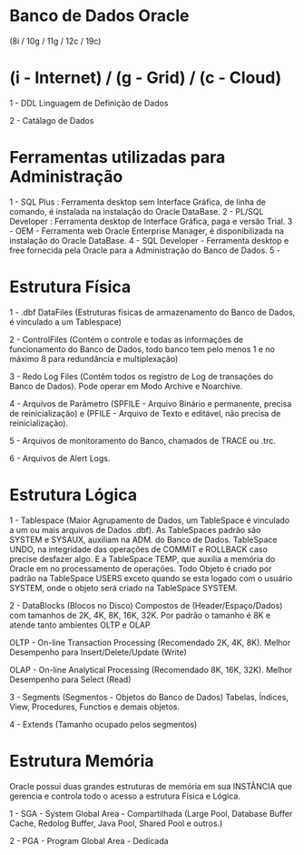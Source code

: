 # Banco de Dados Oracle
(8i / 10g / 11g / 12c / 19c)
# (i - Internet) / (g - Grid) / (c - Cloud)

1 - DDL Linguagem de Definição de Dados

2 - Catálago de Dados

# Ferramentas utilizadas para Administração
1 - SQL Plus : Ferramenta desktop sem Interface Gráfica, de linha de comando, é instalada na instalação do Oracle DataBase.
2 - PL/SQL Developer : Ferramenta desktop de Interface Gráfica, paga e versão Trial.
3 - OEM - Ferramenta web Oracle Enterprise Manager, é disponibilizada na instalação do Oracle DataBase.
4 - SQL Developer - Ferramenta desktop e free fornecida pela Oracle para a Administração do Banco de Dados.
5 - 

# Estrutura Física
1 - .dbf DataFiles (Estruturas físicas de armazenamento do Banco de Dados, é vinculado a um Tablespace)

2 - ControlFiles (Contém o controle e todas as informações de funcionamento do Banco de Dados, todo banco tem pelo menos 1 e no máximo 8 para redundância e multiplexação)

3 - Redo Log Files (Contêm todos os registro de Log de transações do Banco de Dados). Pode operar em Modo Archive e Noarchive.

4 - Arquivos de Parãmetro (SPFILE - Arquivo Binário e permanente, precisa de reinicialização) e (PFILE - Arquivo de Texto e editável, não precisa de reinicialização).

5 - Arquivos de monitoramento do Banco, chamados de TRACE ou .trc.

6 - Arquivos de Alert Logs.

# Estrutura Lógica
1 - Tablespace (Maior Agrupamento de Dados, um TableSpace é vinculado a um ou mais arquivos de Dados .dbf). As TableSpaces padrão são SYSTEM e SYSAUX, auxiliam na ADM. do Banco de Dados. TableSpace UNDO, na integridade das operações de COMMIT e ROLLBACK caso precise desfazer algo. E a TableSpace TEMP, que auxilia a memória do Oracle em no processamento de operações. Todo Objeto é criado por padrão na TableSpace USERS exceto quando se esta logado com o usuário SYSTEM, onde o objeto será criado na TableSpace SYSTEM.

2 - DataBlocks (Blocos no Disco)
Compostos de (Header/Espaço/Dados) com tamanhos de 2K, 4K, 8K, 16K, 32K. Por padrão o tamanho é 8K e atende tanto ambientes OLTP e OLAP

OLTP - On-line Transaction Processing (Recomendado 2K, 4K, 8K). Melhor Desempenho para Insert/Delete/Update (Write)

OLAP - On-line Analytical Processing (Recomendado 8K, 16K, 32K). Melhor Desempenho para Select (Read)

3 - Segments (Segmentos - Objetos do Banco de Dados)
Tabelas, Índices, View, Procedures, Functios e demais objetos.

4 - Extends (Tamanho ocupado pelos segmentos)

# Estrutura Memória
Oracle possui duas grandes estruturas de memória em sua INSTÂNCIA que gerencia e controla todo o acesso a estrutura Física e Lógica.

1 - SGA - System Global Area - Compartilhada
(Large Pool, Database Buffer Cache, Redolog Buffer, Java Pool, Shared Pool e outros.)

2 - PGA - Program Global Area - Dedicada
